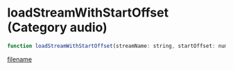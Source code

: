 # loadStreamWithStartOffset (Category audio)

```js
function loadStreamWithStartOffset(streamName: string, startOffset: number, soundSet: string): boolean
```

[filename](loadStreamWithStartOffset_m.md ':include')